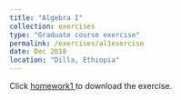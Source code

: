 ```yaml
---
title: "Algebra I"
collection: exercises
type: "Graduate course exercise"
permalink: /exercises/al1exercise
date: Dec 2018
location: "Dilla, Ethiopia"
---
```


Click <a href="https://dkboku.github.io/files/2018AL-Ich1ex1.pdf"> homework1 </a> to download the exercise.
